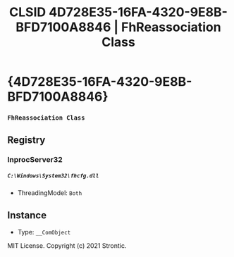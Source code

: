 ﻿---
title: "CLSID 4D728E35-16FA-4320-9E8B-BFD7100A8846 | FhReassociation Class"
excerpt: What is COM-Object CLSID 4D728E35-16FA-4320-9E8B-BFD7100A8846?
---

# {4D728E35-16FA-4320-9E8B-BFD7100A8846}

### `FhReassociation Class`

## Registry


### InprocServer32

##### `C:\Windows\System32\fhcfg.dll`
* ThreadingModel: `Both`

## Instance

* Type: `__ComObject`

MIT License. Copyright (c) 2021 Strontic.


